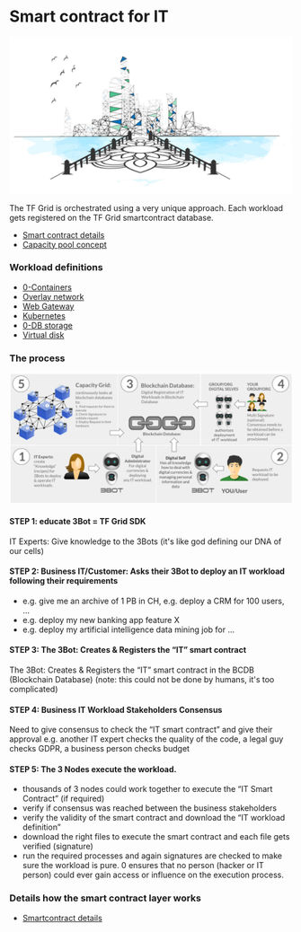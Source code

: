 # Smart contract for IT

![](img/smartcontract_intro_.jpg)

The TF Grid is orchestrated using a very unique approach.
Each workload gets registered on the TF Grid smartcontract database.

- [Smart contract details](smartcontract_details)
- [Capacity pool concept](smartcontract_details)

### Workload definitions

- [0-Containers](capacity_container)
- [Overlay network](capacity_network)
- [Web Gateway](capacity_webgateway)
- [Kubernetes](capacity_kubernetes)
- [0-DB storage](capacity_0db)
- [Virtual disk](capacity_vdisk)

### The process

![](img/smart_contract_it_arch_.jpg)

#### STEP 1: educate 3Bot = TF Grid SDK

IT Experts: Give knowledge to the 3Bots (it's like god defining our DNA of our cells)

#### STEP 2: Business IT/Customer: Asks their 3Bot to deploy an IT workload following their requirements 

- e.g. give me an archive of 1 PB in CH, e.g. deploy a CRM for 100 users, …
- e.g. deploy my new banking app feature X
- e.g. deploy my artificial intelligence data mining job for ...

#### STEP 3: The 3Bot: Creates & Registers the “IT” smart contract 

The 3Bot: Creates & Registers the “IT” smart contract in the BCDB (Blockchain Database) (note: this could not be done by humans, it's too complicated)

#### STEP 4: Business IT Workload Stakeholders Consensus

Need to give consensus to check the “IT smart contract” and give their approval e.g. another IT expert checks the quality of the code, a legal guy checks GDPR, a business person checks budget 

#### STEP 5: The 3 Nodes execute the workload.

- thousands of 3 nodes could work together to execute the “IT Smart Contract” (if required)
- verify if consensus was reached between the business stakeholders
- verify the validity of the smart contract and download the “IT workload definition”
- download the right files to execute the smart contract and each file gets verified (signature)
- run the required processes and again signatures are checked to make sure the workload is pure.
0 ensures that no person (hacker or IT person) could ever gain access or influence on the execution process.

### Details how the smart contract layer works

- [Smartcontract details](smartcontract_details)